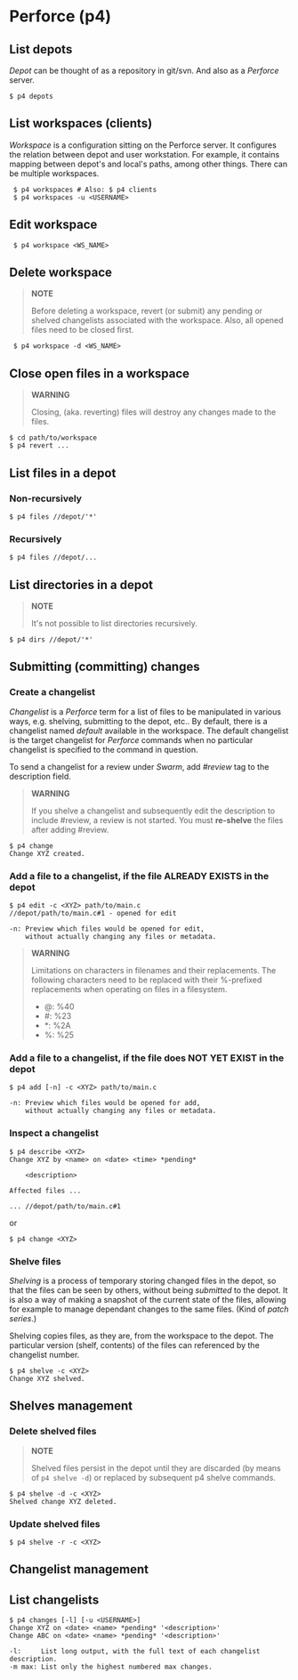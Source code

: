 Perforce (p4)
=============

## List depots

_Depot_ can be thought of as a repository in git/svn.
And also as a _Perforce_ server.

    $ p4 depots

## List workspaces (clients)

_Workspace_ is a configuration sitting on the Perforce server. It configures the
relation between depot and user workstation. For example, it contains mapping
between depot's and local's paths, among other things. There can be multiple
workspaces.

     $ p4 workspaces # Also: $ p4 clients
     $ p4 workspaces -u <USERNAME>

## Edit workspace

     $ p4 workspace <WS_NAME>

## Delete workspace

> **NOTE**
>
> Before deleting a workspace, revert (or submit) any pending or
> shelved changelists associated with the workspace.
> Also, all opened files need to be closed first.

     $ p4 workspace -d <WS_NAME>

## Close open files in a workspace

> **WARNING**
>
> Closing, (aka. reverting) files will destroy any changes made to the files.

    $ cd path/to/workspace
    $ p4 revert ...

## List files in a depot

### Non-recursively

    $ p4 files //depot/'*'

### Recursively

    $ p4 files //depot/...

## List directories in a depot

> **NOTE**
>
> It's not possible to list directories recursively.

    $ p4 dirs //depot/'*'

## Submitting (committing) changes

### Create a changelist

_Changelist_ is a _Perforce_ term for a list of files to be manipulated in various
ways, e.g. shelving, submitting to the depot, etc.. By default, there is a changelist
named _default_ available in the workspace. The default changelist is the target
changelist for _Perforce_ commands when no particular changelist is specified to the
command in question.

To send a changelist for a review under _Swarm_, add _#review_ tag to
the description field.

> **WARNING**
>
> If you shelve a changelist and subsequently edit the description to include #review,
> a review is not started. You must **re-shelve** the files after adding #review.

    $ p4 change
    Change XYZ created.

### Add a file to a changelist, if the file ALREADY EXISTS in the depot

```
$ p4 edit -c <XYZ> path/to/main.c
//depot/path/to/main.c#1 - opened for edit

-n: Preview which files would be opened for edit,
    without actually changing any files or metadata.
```

> **WARNING**
>
> Limitations on characters in filenames and their replacements. The following
> characters need to be replaced with their %-prefixed replacements when
> operating on files in a filesystem.
>
> - @: %40
> - #: %23
> - *: %2A
> - %: %25

### Add a file to a changelist, if the file does NOT YET EXIST in the depot

```
$ p4 add [-n] -c <XYZ> path/to/main.c

-n: Preview which files would be opened for add,
    without actually changing any files or metadata.
```

### Inspect a changelist

```
$ p4 describe <XYZ>
Change XYZ by <name> on <date> <time> *pending*

    <description>

Affected files ...

... //depot/path/to/main.c#1
```

or

    $ p4 change <XYZ>

### Shelve files

_Shelving_ is a process of temporary storing changed files in the depot, so that the
files can be seen by others, without being _submitted_ to the depot. It is also a way
of making a snapshot of the current state of the files, allowing for example to
manage dependant changes to the same files. (Kind of _patch series_.)

Shelving copies files, as they are, from the workspace to the depot. The particular
version (shelf, contents) of the files can referenced by the changelist number.

    $ p4 shelve -c <XYZ>
    Change XYZ shelved.

## Shelves management

### Delete shelved files

> **NOTE**
>
> Shelved files persist in the depot until they are discarded (by means of
> `p4 shelve -d`) or replaced by subsequent p4 shelve commands.

    $ p4 shelve -d -c <XYZ>
    Shelved change XYZ deleted.

### Update shelved files

    $ p4 shelve -r -c <XYZ>

## Changelist management

## List changelists

```
$ p4 changes [-l] [-u <USERNAME>]
Change XYZ on <date> <name> *pending* '<description>'
Change ABC on <date> <name> *pending* '<description>'

-l:     List long output, with the full text of each changelist description.
-m max: List only the highest numbered max changes.
```
